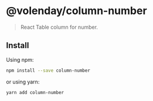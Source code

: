 # @volenday/column-number

> React Table column for number.

## Install

Using npm:

```sh
npm install --save column-number
```

or using yarn:

```sh
yarn add column-number
```

